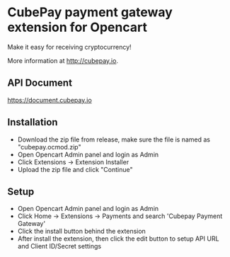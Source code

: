 # CubePay payment gateway extension for Opencart 

Make it easy for receiving cryptocurrency!

More information at http://cubepay.io.


## API Document

https://document.cubepay.io

## Installation
- Download the zip file from release, make sure the file is named as  "cubepay.ocmod.zip"
- Open Opencart Admin panel and login as Admin
- Click Extensions -> Extension Installer
- Upload the zip file and click "Continue"
## Setup
- Open Opencart Admin panel and login as Admin
- Click Home -> Extensions -> Payments and search 'Cubepay Payment Gateway'
- Click the install button behind the extension
- After install the extension, then click the edit button to setup API URL and Client ID/Secret settings